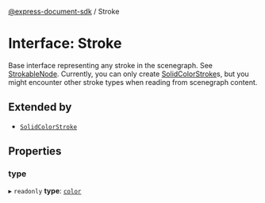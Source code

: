 [@express-document-sdk](../overview.md) / Stroke

# Interface: Stroke

Base interface representing any stroke in the scenegraph. See [StrokableNode](../classes/StrokableNode.md).
Currently, you can only create [SolidColorStroke](SolidColorStroke.md)s, but you might encounter
other stroke types when reading from scenegraph content.

## Extended by

-   [`SolidColorStroke`](SolidColorStroke.md)

## Properties

### type

▸ `readonly` **type**: [`color`](../enumerations/StrokeType.md#color)
